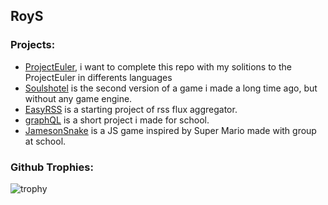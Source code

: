 ## RoyS

### Projects: 
- [ProjectEuler](https://github.com/RoyS122/ProjectEuler), i want to complete this repo with my solitions to the ProjectEuler in differents languages
- [Soulshotel](https://github.com/RoyS122/SoulsHotel) is the second version of a game i made a long time ago, but without any game engine.
- [EasyRSS](https://github.com/RoyS122/EasyRSS/) is a starting project of rss flux aggregator.
- [graphQL](https://github.com/RoyS122/graphQL) is a short project i made for school.
- [JamesonSnake](https://github.com/RoyS122/JamesonSnake) is a JS game inspired by Super Mario made with group at school.

### Github Trophies:
![trophy](https://github-profile-trophy.vercel.app/?username=RoyS122&theme=juicyfresh)
